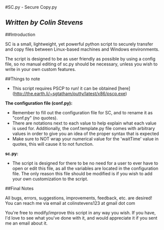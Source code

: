 #SC.py - Secure Copy.py

*Written by Colin Stevens*
----

##Introduction

SC is a small, lightweight, yet powerful python script to securely transfer and copy files
between Linux-based machines and Windows environments.

The script is designed to be as user friendly as possible by using a config file, so no
manual editing of sc.py should be necessary, unless you wish to write in your own custom
features.

##Things to note

* This script requires PSCP to run! it can be obtained [here] (http://the.earth.li/~sgtatham/putty/latest/x86/pscp.exe)

**The configuration file (conf.py):**

* Remember to fill out the configuration file for SC, and to rename it as "conf.py" (no quotes).
* There are notations next to each value to help explain what each value is used for. Additionally, the conf.template.py file comes with arbitrary values in order to give you an idea of the proper syntax that is expected
* Make sure to NOT wrap your numerical value for the 'waitTime' value in quotes, this will cause it to not function.

**sc.py:**

* The script is designed for there to be no need for a user to ever have to open or edit this file, as all the variables are located in the configuration file. The only
reason this file should be modified is if you wish to add your own customization to the script.

##Final Notes

All bugs, errors, suggestions, improvements, feedback, etc. are desired! You can reach me via
email at colinstevens123 at gmail dot com

You're free to modify/improve this script in any way you wish. If you have, I'd love to see
what you've done with it, and would appreciate it if you sent me an email about it.

